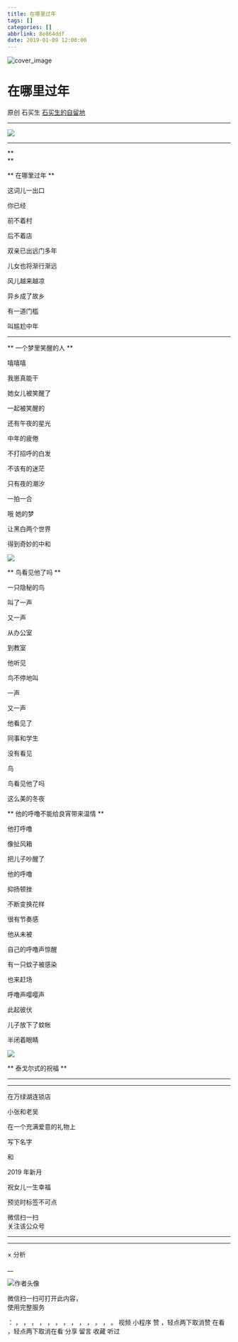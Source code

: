 ```yaml
---
title: 在哪里过年
tags: []
categories: []
abbrlink: 8e864ddf
date: 2019-01-09 12:00:00
---
```


![cover_image](20190109在哪里过年/img1.jpg)

#  在哪里过年

原创  石买生  [ 石买生的自留地 ](javascript:void\(0\);)

__ _ _ _ _

![](20190109在哪里过年/img2.jpg)

** **  

**  
**

** 在哪里过年  **

这词儿一出口

你已经

前不着村

后不着店

双亲已出远门多年

儿女也将渐行渐远

风儿越来越凉

异乡成了故乡

有一道门槛

叫尴尬中年

****

** 一个梦里笑醒的人  **

嘻嘻嘻

我崽真能干

她女儿被笑醒了

一起被笑醒的

还有午夜的星光

中年的疲倦

不打招呼的白发

不该有的迷茫

只有夜的潮汐

一拍一合

哦  她的梦

让黑白两个世界

得到奇妙的中和

![](20190109在哪里过年/img3.jpg)

  

** 鸟看见他了吗  **

一只隐秘的鸟

叫了一声

又一声

从办公室

到教室

他听见

鸟不停地叫

一声

又一声

他看见了

同事和学生

没有看见

鸟

鸟看见他了吗

这么美的冬夜

** 他的呼噜不能给良宵带来温情  **

他打呼噜

像扯风箱

把儿子吵醒了

他的呼噜

抑扬顿挫

不断变换花样

很有节奏感

他从未被

自己的呼噜声惊醒

有一只蚊子被感染

也来赶场

呼噜声嘤嘤声

此起彼伏

儿子放下了蚊帐

半闭着眼睛

![](20190109在哪里过年/img4.jpg)

** 泰戈尔式的祝福  **  

****

****

在万绿湖连锁店

小张和老吴

在一个充满爱意的礼物上

写下名字

和

2019  年新月

祝女儿一生幸福

  

预览时标签不可点

微信扫一扫  
关注该公众号





****



****



×  分析

__

![作者头像](shared/img1.png)

微信扫一扫可打开此内容，  
使用完整服务

：  ，  ，  ，  ，  ，  ，  ，  ，  ，  ，  ，  ，  。  视频  小程序  赞  ，轻点两下取消赞  在看  ，轻点两下取消在看
分享  留言  收藏  听过

